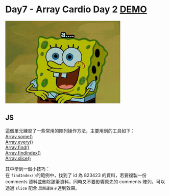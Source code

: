 # Day7 - Array Cardio Day 2 [DEMO]()

![](./screenshot.gif)

## JS

這個單元練習了一些常用的陣列操作方法，主要用到的工具如下：<br>
[Array.some()](https://developer.mozilla.org/en-US/docs/Web/JavaScript/Reference/Global_Objects/Array/some)<br>
[Array.every()](https://developer.mozilla.org/zh-CN/docs/Web/JavaScript/Reference/Global_Objects/Array/every)<br>
[Array.find()](https://developer.mozilla.org/en-US/docs/Web/JavaScript/Reference/Global_Objects/Array/find)<br>
[Array.findIndex()](https://developer.mozilla.org/en-US/docs/Web/JavaScript/Reference/Global_Objects/Array/findIndex)<br>
[Array.slice()](https://developer.mozilla.org/en-US/docs/Web/JavaScript/Reference/Global_Objects/Array/slice)<br>

其中學到一個小技巧：<br>
在 `findIndex()`的範例中，找到了 id 為 823423 的資料，若要複製一份 comments 資料並刪除該筆資料，同時又不要影響原先的 comments 陣列，可以透過 `slice` 配合 `展開運算子`達到效果。
